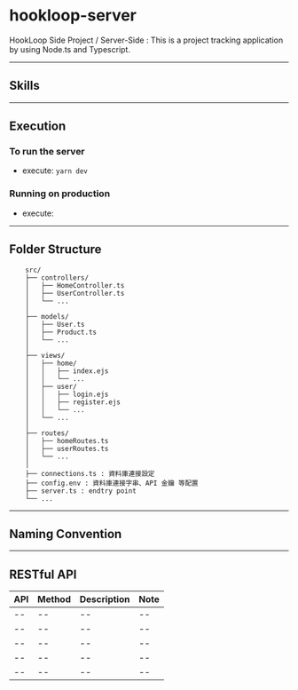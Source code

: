 # hookloop-server
HookLoop Side Project / Server-Side : This is a project tracking application by using Node.ts and Typescript.

---

## Skills


---

## Execution
### To run the server
- execute: `yarn dev`

###  Running on production 
- execute: 


---

## Folder Structure
```
    src/
    ├── controllers/
    │   ├── HomeController.ts
    │   ├── UserController.ts
    │   └── ...
    │
    ├── models/
    │   ├── User.ts
    │   ├── Product.ts
    │   └── ...
    │
    ├── views/
    │   ├── home/
    │   │   ├── index.ejs
    │   │   └── ...
    │   ├── user/
    │   │   ├── login.ejs
    │   │   ├── register.ejs
    │   │   └── ...
    │   └── ...
    │
    ├── routes/
    │   ├── homeRoutes.ts
    │   ├── userRoutes.ts
    │   └── ...
    │
    ├── connections.ts : 資料庫連接設定
    ├── config.env : 資料庫連接字串、API 金鑰 等配置
    ├── server.ts : endtry point
    └── ...

```

---

## Naming Convention



---

## RESTful API
|API|Method|Description|Note|
|--|--|--|--|
|--|--|--|--|
|--|--|--|--|
|--|--|--|--|
|--|--|--|--|
|--|--|--|--|


